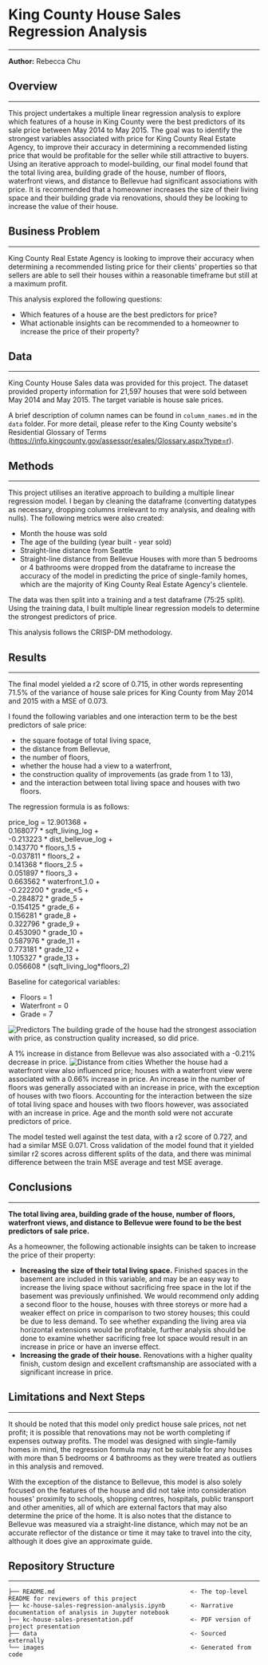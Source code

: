 # King County House Sales Regression Analysis
***
**Author:** Rebecca Chu


## Overview
***
This project undertakes a multiple linear regression analysis to explore which features of a house in King County were the best predictors of its sale price between May 2014 to May 2015. The goal was to identify the strongest variables associated with price for King County Real Estate Agency, to improve their accuracy in determining a recommended listing price that would be profitable for the seller while still attractive to buyers. Using an iterative approach to model-building, our final model found that the total living area, building grade of the house, number of floors, waterfront views, and distance to Bellevue had significant associations with price. It is recommended that a homeowner increases the size of their living space and their building grade via renovations, should they be looking to increase the value of their house. 


## Business Problem
***
King County Real Estate Agency is looking to improve their accuracy when determining a recommended listing price for their clients' properties so that sellers are able to sell their houses within a reasonable timeframe but still at a maximum profit. 

This analysis explored the following questions:
* Which features of a house are the best predictors for price?
* What actionable insights can be recommended to a homeowner to increase the price of their property?


## Data
***
King County House Sales data was provided for this project. The dataset provided property information for 21,597 houses that were sold between May 2014 and May 2015. The target variable is house sale prices.

A brief description of column names can be found in `column_names.md` in the `data` folder. For more detail, please refer to the King County website's Residential Glossary of Terms (https://info.kingcounty.gov/assessor/esales/Glossary.aspx?type=r). 


## Methods
***
This project utilises an iterative approach to building a multiple linear regression model. I began by cleaning the dataframe (converting datatypes as necessary, dropping columns irrelevant to my analysis, and dealing with nulls). The following metrics were also created: 
* Month the house was sold
* The age of the building (year built - year sold)
* Straight-line distance from Seattle
* Straight-line distance from Bellevue
Houses with more than 5 bedrooms or 4 bathrooms were dropped from the dataframe to increase the accuracy of the model in predicting the price of single-family homes, which are the majority of King County Real Estate Agency's clientele.

The data was then split into a training and a test dataframe (75:25 split). Using the training data, I built multiple linear regression models to determine the strongest predictors of price.  

This analysis follows the CRISP-DM methodology. 


## Results
***
The final model yielded a r2 score of 0.715, in other words representing 71.5% of the variance of house sale prices for King County from May 2014 and 2015 with a MSE of 0.073. 

I found the following variables and one interaction term to be the best predictors of sale price: 
* the square footage of total living space,
* the distance from Bellevue,
* the number of floors,
* whether the house had a view to a waterfront,
* the construction quality of improvements (as grade from 1 to 13),
* and the interaction between total living space and houses with two floors.

The regression formula is as follows: 

price_log = 12.901368 +<br />
    0.168077 * sqft_living_log +<br />
    -0.213223 * dist_bellevue_log +<br />
    0.143770 * floors_1.5 +<br />
    -0.037811 * floors_2 +<br />
    0.141368 * floors_2.5 +<br />
    0.051897 * floors_3 +<br />
    0.663562 * waterfront_1.0 +<br />
    -0.222200 * grade_<5 +<br />
    -0.284872 * grade_5 +<br />
    -0.154125 * grade_6 +<br />
    0.156281 * grade_8 +<br />
    0.322796 * grade_9 +<br />
    0.453090 * grade_10 +<br />
    0.587976 * grade_11 +<br />
    0.773181 * grade_12 +<br />
    1.105327 * grade_13 +<br />
    0.056608 * (sqft_living_log*floors_2)     

Baseline for categorical variables:
* Floors = 1
* Waterfront = 0
* Grade = 7

![Predictors](images/predictors.png)
The building grade of the house had the strongest association with price, as construction quality increased, so did price.

A 1% increase in distance from Bellevue was also associated with a -0.21% decrease in price. ![Distance from cities](images/kc_map.png)
Whether the house had a waterfront view also influenced price; houses with a waterfront view were associated with a 0.66% increase in price. An increase in the number of floors was generally associated with an increase in price, with the exception of houses with two floors. Accounting for the interaction between the size of total living space and houses with two floors however, was associated with an increase in price. Age and the month sold were not accurate predictors of price.

The model tested well against the test data, with a r2 score of 0.727, and had a similar MSE 0.071. Cross validation of the model found that it yielded similar r2 scores across different splits of the data, and there was minimal difference between the train MSE average and test MSE average. 


## Conclusions
***

**The total living area, building grade of the house, number of floors, waterfront views, and distance to Bellevue were found to be the best predictors of sale price.** 

As a homeowner, the following actionable insights can be taken to increase the price of their property: 
* **Increasing the size of their total living space.** Finished spaces in the basement are included in this variable, and may be an easy way to increase the living space without sacrificing free space in the lot if the basement was previously unfinished. We would recommend only adding a second floor to the house, houses with three storeys or more had a weaker effect on price in comparison to two storey houses; this could be due to less demand. To see whether expanding the living area via horizontal extensions would be profitable, further analysis should be done to examine whether sacrificing free lot space would result in an increase in price or have an inverse effect. 
* **Increasing the grade of their house.** Renovations with a higher quality finish, custom design and excellent craftsmanship are associated with a significant increase in price.


## Limitations and Next Steps
***

It should be noted that this model only predict house sale prices, not net profit; it is possible that renovations may not be worth completing if expenses outway profits. The model was designed with single-family homes in mind, the regression formula may not be suitable for any houses with more than 5 bedrooms or 4 bathrooms as they were treated as outliers in this analysis and removed.

With the exception of the distance to Bellevue, this model is also solely focused on the features of the house and did not take into consideration houses' proximity to schools, shopping centres, hospitals, public transport and other amenities, all of which are external factors that may also determine the price of the home. It is also notes that the distance to Bellevue was measured via a straight-line distance, which may not be an accurate reflector of the distance or time it may take to travel into the city, although it does give an approximate guide.


## Repository Structure
***

```
├── README.md                                      <- The top-level README for reviewers of this project
├── kc-house-sales-regression-analysis.ipynb       <- Narrative documentation of analysis in Jupyter notebook
├── kc-house-sales-presentation.pdf                <- PDF version of project presentation
├── data                                           <- Sourced externally
└── images                                         <- Generated from code
```